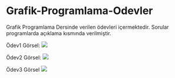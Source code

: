 # Grafik-Programlama-Odevler
Grafik Programlama Dersinde verilen ödevleri içermektedir.
Sorular programlarda açıklama kısmında verilmiştir.

Ödev1 Görsel:
<a href="https://hizliresim.com/Gy9QL6"><img src="https://i.hizliresim.com/Gy9QL6.png"></a>

Ödev2 Görsel:
<a href="https://hizliresim.com/8NY0qQ"><img src="https://i.hizliresim.com/8NY0qQ.png"></a>

Ödev3 Görsel
<a href="https://hizliresim.com/Z9J8Ak"><img src="https://i.hizliresim.com/Z9J8Ak.png"></a>

